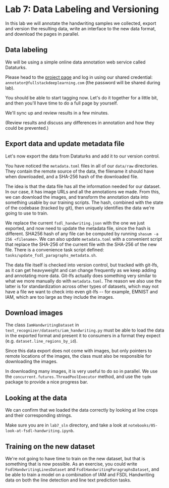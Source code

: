 # Lab 7: Data Labeling and Versioning

In this lab we will annotate the handwriting samples we collected, export and version the resulting data, write an interface to the new data format, and download the pages in parallel.

## Data labeling

We will be using a simple online data annotation web service called Dataturks.

Please head to the [project page](https://dataturks.com/projects/sergeykarayev/fsdl_handwriting) and log in using our shared credential: `annotator@fullstackdeeplearning.com` (the password will be shared during lab).

You should be able to start tagging now.
Let's do it together for a little bit, and then you'll have time to do a full page by yourself.

We'll sync up and review results in a few minutes.

(Review results and discuss any differences in annotation and how they could be prevented.)

## Export data and update metadata file

Let's now export the data from Dataturks and add it to our version control.

You have noticed the `metadata.toml` files in all of our `data/raw` directories.
They contain the remote source of the data, the filename it should have when downloaded, and a SHA-256 hash of the downloaded file.

The idea is that the data file has all the information needed for our dataset.
In our case, it has image URLs and all the annotations we made.
From this, we can download the images, and transform the annotation data into something usable by our training scripts.
The hash, combined with the state of the codebase (tracked by git), then uniquely identifies the data we're going to use to train.

We replace the current `fsdl_handwriting.json` with the one we just exported, and now need to update the metadata file, since the hash is different.
SHA256 hash of any file can be computed by running `shasum -a 256 <filename>`.
We can also update `metadata.toml` with a convenient script that replace the SHA-256 of the current file with the SHA-256 of the new file.
There is a convenience task script defined: `tasks/update_fsdl_paragraphs_metadata.sh`.

The data file itself is checked into version control, but tracked with git-lfs, as it can get heavyweight and can change frequently as we keep adding and annotating more data.
Git-lfs actually does something very similar to what we more manually do with `metadata.toml`.
The reason we also use the latter is for standardization across other types of datasets, which may not have a file we want to check into even git-lfs -- for example, EMNIST and IAM, which are too large as they include the images.

## Download images

The class `IamHandwritingDataset` in `text_recognizer/datasets/iam_handwriting.py` must be able to load the data in the exported format and present it to consumers in a format they expect (e.g. `dataset.line_regions_by_id`).

Since this data export does not come with images, but only pointers to remote locations of the images, the class must also be responsible for downloading the images.

In downloading many images, it is very useful to do so in parallel.
We use the `concurrent.futures.ThreadPoolExecutor` method, and use the `tqdm` package to provide a nice progress bar.

## Looking at the data

We can confirm that we loaded the data correctly by looking at line crops and their corresponding strings.

Make sure you are in `lab7_sln` directory, and take a look at `notebooks/05-look-at-fsdl-handwriting.ipynb`.

## Training on the new dataset

We're not going to have time to train on the new dataset, but that is something that is now possible.
As an exercise, you could write `FsdlHandwritingLinesDataset` and `FsdlHandwritingParagraphsDataset`, and be able to train a model on a combination of IAM and FSDL Handwriting data on both the line detection and line text prediction tasks.
